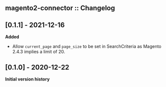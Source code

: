 ## magento2-connector :: Changelog

## [0.1.1] - 2021-12-16

**Added**

* Allow `current_page` and `page_size` to be set in SearchCriteria as Magento 2.4.3 implies a limit of 20.

## [0.1.0] - 2020-12-22

**Initial version history**
